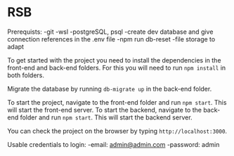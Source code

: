 # RSB

Prerequists:
  -git
  -wsl
  -postgreSQL, psql
  -create dev database and give connection references in the .env file
  -npm run db-reset
  -file storage to adapt


To get started with the project you need to install the dependencies in the front-end and back-end folders. For this you will need to run `npm install` in both folders.
  
Migrate the database by running `db-migrate up` in the back-end folder.

To start the project, navigate to the front-end folder and run `npm start`. This will start the front-end server.
To start the backend, navigate to the back-end folder and run `npm start`. This will start the backend server.

You can check the project on the browser by typing `http://localhost:3000`.

Usable credentials to login:
  -email: admin@admin.com
  -password: admin
